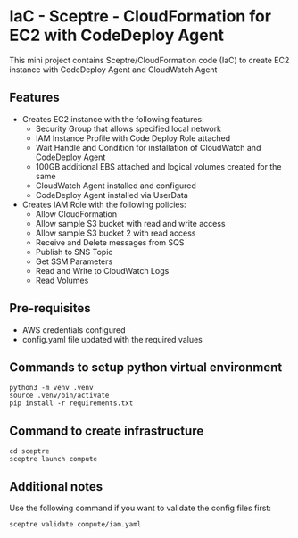 #  IaC - Sceptre - CloudFormation for EC2 with CodeDeploy Agent
This mini project contains Sceptre/CloudFormation code (IaC) to create EC2 instance with CodeDeploy Agent and CloudWatch Agent

## Features

- Creates EC2 instance with the following features:
    - Security Group that allows specified local network
    - IAM Instance Profile with Code Deploy Role attached
    - Wait Handle and Condition for installation of CloudWatch and CodeDeploy Agent
    - 100GB additional EBS attached and logical volumes created for the same
    - CloudWatch Agent installed and configured
    - CodeDeploy Agent installed via UserData
- Creates IAM Role with the following policies:
    - Allow CloudFormation 
    - Allow sample S3 bucket with read and write access
    - Allow sample S3 bucket 2 with read access
    - Receive and Delete messages from SQS
    - Publish to SNS Topic
    - Get SSM Parameters
    - Read and Write to CloudWatch Logs
    - Read Volumes

## Pre-requisites
- AWS credentials configured
- config.yaml file updated with the required values

## Commands to setup python virtual environment

```
python3 -m venv .venv
source .venv/bin/activate
pip install -r requirements.txt
```

## Command to create infrastructure
```
cd sceptre
sceptre launch compute
```

## Additional notes
Use the following command if you want to validate the config files first:

```
sceptre validate compute/iam.yaml
```
